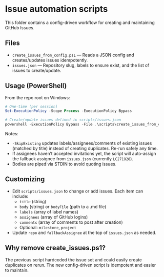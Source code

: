 # Issue automation scripts

This folder contains a config-driven workflow for creating and maintaining GitHub Issues.

## Files
- `create_issues_from_config.ps1` — Reads a JSON config and creates/updates issues idempotently.
- `issues.json` — Repository slug, labels to ensure exist, and the list of issues to create/update.

## Usage (PowerShell)

From the repo root on Windows:

```powershell
# One-time (per session)
Set-ExecutionPolicy -Scope Process -ExecutionPolicy Bypass

# Create/update issues defined in scripts/issues.json
powershell -ExecutionPolicy Bypass -File .\scripts\create_issues_from_config.ps1 -SkipExisting
```

Notes:
- `-SkipExisting` updates labels/assignees/comments of existing issues (matched by title)
  instead of creating duplicates. Re-run safely any time.
- If assignees haven’t accepted invitations yet, the script will auto-assign the
  fallback assignee from `issues.json` (currently `LC271828`).
- Bodies are piped via STDIN to avoid quoting issues.

## Customizing
- Edit `scripts/issues.json` to change or add issues. Each item can include:
  - `title` (string)
  - `body` (string) or `bodyFile` (path to a .md file)
  - `labels` (array of label names)
  - `assignees` (array of GitHub logins)
  - `comments` (array of comments to post after creation)
  - Optional: `milestone`, `project`
- Update `repo` and `fallbackAssignee` at the top of `issues.json` as needed.

## Why remove create_issues.ps1?
The previous script hardcoded the issue set and could easily create duplicates on rerun.
The new config-driven script is idempotent and easier to maintain.
